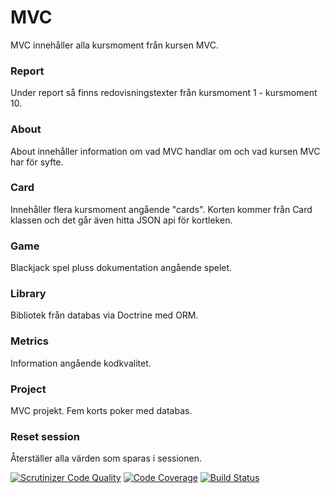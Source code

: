 # MVC
MVC innehåller alla kursmoment från kursen MVC.

### Report
Under report så finns redovisningstexter från kursmoment 1 - kursmoment 10.

### About
About innehåller information om vad MVC handlar om och vad kursen MVC har för syfte.

### Card
Innehåller flera kursmoment angående "cards". Korten kommer från Card klassen och det går även hitta JSON api för kortleken.

### Game
Blackjack spel pluss dokumentation angående spelet.

### Library
Bibliotek från databas via Doctrine med ORM.

### Metrics
Information angående kodkvalitet.

### Project
MVC projekt. Fem korts poker med databas.

### Reset session
Återställer alla värden som sparas i sessionen.

[![Scrutinizer Code Quality](https://scrutinizer-ci.com/g/Jawnta/MVC/badges/quality-score.png?b=main)](https://scrutinizer-ci.com/g/Jawnta/MVC/?branch=main)
[![Code Coverage](https://scrutinizer-ci.com/g/Jawnta/MVC/badges/coverage.png?b=main)](https://scrutinizer-ci.com/g/Jawnta/MVC/?branch=main)
[![Build Status](https://scrutinizer-ci.com/g/Jawnta/MVC/badges/build.png?b=main)](https://scrutinizer-ci.com/g/Jawnta/MVC/build-status/main)
